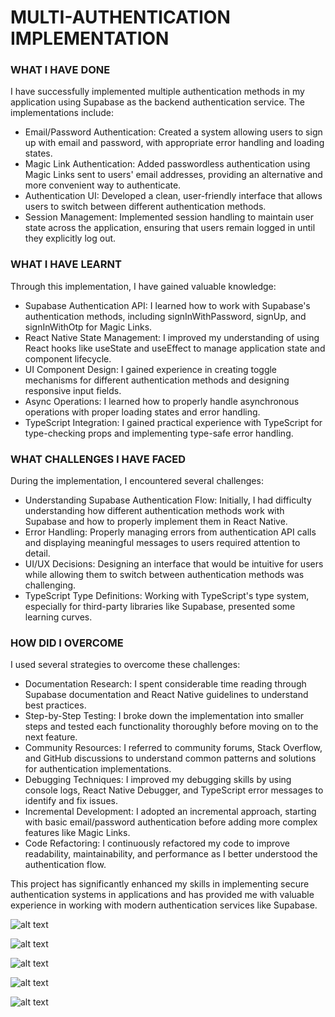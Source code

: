 # MULTI-AUTHENTICATION IMPLEMENTATION

### WHAT I HAVE DONE
I have successfully implemented multiple authentication methods in my application using Supabase as the backend authentication service. The implementations include:

- Email/Password Authentication: Created a system allowing users to sign up with email and password, with appropriate error handling and loading states.
- Magic Link Authentication: Added passwordless authentication using Magic Links sent to users' email addresses, providing an alternative and more convenient way to authenticate.
- Authentication UI: Developed a clean, user-friendly interface that allows users to switch between different authentication methods.
- Session Management: Implemented session handling to maintain user state across the application, ensuring that users remain logged in until they explicitly log out.

### WHAT I HAVE LEARNT
Through this implementation, I have gained valuable knowledge:

- Supabase Authentication API: I learned how to work with Supabase's authentication methods, including signInWithPassword, signUp, and signInWithOtp for Magic Links.
- React Native State Management: I improved my understanding of using React hooks like useState and useEffect to manage application state and component lifecycle.
- UI Component Design: I gained experience in creating toggle mechanisms for different authentication methods and designing responsive input fields.
- Async Operations: I learned how to properly handle asynchronous operations with proper loading states and error handling.
- TypeScript Integration: I gained practical experience with TypeScript for type-checking props and implementing type-safe error handling.

### WHAT CHALLENGES I HAVE FACED

During the implementation, I encountered several challenges:

- Understanding Supabase Authentication Flow: Initially, I had difficulty understanding how different authentication methods work with Supabase and how to properly implement them in React Native.
- Error Handling: Properly managing errors from authentication API calls and displaying meaningful messages to users required attention to detail.
- UI/UX Decisions: Designing an interface that would be intuitive for users while allowing them to switch between authentication methods was challenging.
- TypeScript Type Definitions: Working with TypeScript's type system, especially for third-party libraries like Supabase, presented some learning curves.

### HOW DID I OVERCOME
I used several strategies to overcome these challenges:

- Documentation Research: I spent considerable time reading through Supabase documentation and React Native guidelines to understand best practices.
- Step-by-Step Testing: I broke down the implementation into smaller steps and tested each functionality thoroughly before moving on to the next feature.
- Community Resources: I referred to community forums, Stack Overflow, and GitHub discussions to understand common patterns and solutions for authentication implementations.
- Debugging Techniques: I improved my debugging skills by using console logs, React Native Debugger, and TypeScript error messages to identify and fix issues.
- Incremental Development: I adopted an incremental approach, starting with basic email/password authentication before adding more complex features like Magic Links.
- Code Refactoring: I continuously refactored my code to improve readability, maintainability, and performance as I better understood the authentication flow.

This project has significantly enhanced my skills in implementing secure authentication systems in applications and has provided me with valuable experience in working with modern authentication services like Supabase.

![alt text](first.png)

![alt text](sent.png)

![alt text](confirm.png)

![alt text](magic.png)

![alt text](magicmail.png)